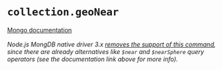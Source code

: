 # `collection.geoNear`

[Mongo documentation <i class="fa fa-external-link" style="position: relative; top: 2px;" />](https://docs.mongodb.com/manual/reference/command/geoNear)

Node.js MongDB native driver 3.x [removes the support of this command](https://github.com/mongodb/node-mongodb-native/blob/master/CHANGES_3.0.0.md), since there are already alternatives like `$near` and `$nearSphere` query operators (see the documentation link above for more info).
